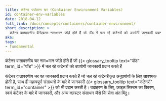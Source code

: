 ```yaml
---
title: कंटेनर पर्यावरण चर (Container Environment Variables)
id: container-env-variables
date: 2018-04-12
full_link: /docs/concepts/containers/container-environment/
short_description: >
  कंटेनर वातावरणीय वेरिएबल्स नाम=मान जोड़े होते हैं जो पॉड में चल रहे कंटेनरों को उपयोगी जानकारी प्रदान करते हैं
aka: 
tags:
- fundamental
---
```

कंटेनर वातावरणीय चर नाम=मान जोड़े होते हैं जो {{< glossary_tooltip text="पॉड" term_id="पॉड" >}} में चल रहे कंटेनरों को उपयोगी जानकारी प्रदान करते हैं

<!--more-->

कंटेनर वातावरणीय चर वह जानकारी प्रदान करते हैं जो चल रहे कंटेनरीकृत अनुप्रयोगों के लिए आवश्यक होती है, साथ ही महत्वपूर्ण संसाधनों के बारे में जानकारी {{< glossary_tooltip text="कंटेनरों" term_id="container" >}} को भी प्रदान करती है। उदाहरण के लिए, फ़ाइल सिस्टम का विवरण, स्वयं कंटेनर के बारे में जानकारी, और अन्य क्लस्टर संसाधन जैसे कि सेवा अंत बिंदु।
